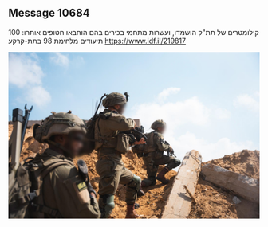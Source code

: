 ## Message 10684

100 קילומטרים של תת"ק הושמדו, ועשרות מתחמי בכירים בהם הוחבאו חטופים אותרו:
תיעודים מלחימת 98 בתת-קרקע
https://www.idf.il/219817

![Photo](10684/10684_photo.jpg)
